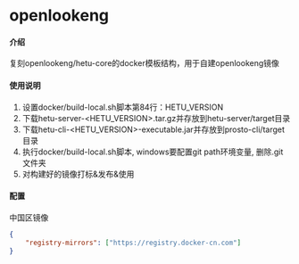# openlookeng

#### 介绍
复刻openlookeng/hetu-core的docker模板结构，用于自建openlookeng镜像

#### 使用说明

1. 设置docker/build-local.sh脚本第84行：HETU_VERSION
2. 下载hetu-server-<HETU_VERSION>.tar.gz并存放到hetu-server/target目录
3. 下载hetu-cli-<HETU_VERSION>-executable.jar并存放到prosto-cli/target目录
4. 执行docker/build-local.sh脚本, windows要配置git path环境变量, 删除.git文件夹
5. 对构建好的镜像打标&发布&使用

#### 配置

中国区镜像
```json
{
    "registry-mirrors": ["https://registry.docker-cn.com"]
}
```